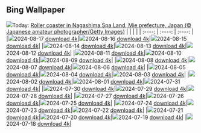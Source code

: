 ## Bing Wallpaper
![](./wallpaper/2024-08-17.jpg)Today: [Roller coaster in Nagashima Spa Land, Mie prefecture, Japan (© Japanese amateur photographer/Getty Images)](./wallpaper/2024-08-17.jpg)
|      |      |      |
| :----: | :----: | :----: |
|![](./wallpaper/2024-08-17_sm.jpg)2024-08-17 [download 4k](./wallpaper/2024-08-17.jpg)|![](./wallpaper/2024-08-16_sm.jpg)2024-08-16 [download 4k](./wallpaper/2024-08-16.jpg)|![](./wallpaper/2024-08-15_sm.jpg)2024-08-15 [download 4k](./wallpaper/2024-08-15.jpg)|
|![](./wallpaper/2024-08-14_sm.jpg)2024-08-14 [download 4k](./wallpaper/2024-08-14.jpg)|![](./wallpaper/2024-08-13_sm.jpg)2024-08-13 [download 4k](./wallpaper/2024-08-13.jpg)|![](./wallpaper/2024-08-12_sm.jpg)2024-08-12 [download 4k](./wallpaper/2024-08-12.jpg)|
|![](./wallpaper/2024-08-11_sm.jpg)2024-08-11 [download 4k](./wallpaper/2024-08-11.jpg)|![](./wallpaper/2024-08-10_sm.jpg)2024-08-10 [download 4k](./wallpaper/2024-08-10.jpg)|![](./wallpaper/2024-08-09_sm.jpg)2024-08-09 [download 4k](./wallpaper/2024-08-09.jpg)|
|![](./wallpaper/2024-08-08_sm.jpg)2024-08-08 [download 4k](./wallpaper/2024-08-08.jpg)|![](./wallpaper/2024-08-07_sm.jpg)2024-08-07 [download 4k](./wallpaper/2024-08-07.jpg)|![](./wallpaper/2024-08-06_sm.jpg)2024-08-06 [download 4k](./wallpaper/2024-08-06.jpg)|
|![](./wallpaper/2024-08-05_sm.jpg)2024-08-05 [download 4k](./wallpaper/2024-08-05.jpg)|![](./wallpaper/2024-08-04_sm.jpg)2024-08-04 [download 4k](./wallpaper/2024-08-04.jpg)|![](./wallpaper/2024-08-03_sm.jpg)2024-08-03 [download 4k](./wallpaper/2024-08-03.jpg)|
|![](./wallpaper/2024-08-02_sm.jpg)2024-08-02 [download 4k](./wallpaper/2024-08-02.jpg)|![](./wallpaper/2024-08-01_sm.jpg)2024-08-01 [download 4k](./wallpaper/2024-08-01.jpg)|![](./wallpaper/2024-07-31_sm.jpg)2024-07-31 [download 4k](./wallpaper/2024-07-31.jpg)|
|![](./wallpaper/2024-07-30_sm.jpg)2024-07-30 [download 4k](./wallpaper/2024-07-30.jpg)|![](./wallpaper/2024-07-29_sm.jpg)2024-07-29 [download 4k](./wallpaper/2024-07-29.jpg)|![](./wallpaper/2024-07-28_sm.jpg)2024-07-28 [download 4k](./wallpaper/2024-07-28.jpg)|
|![](./wallpaper/2024-07-27_sm.jpg)2024-07-27 [download 4k](./wallpaper/2024-07-27.jpg)|![](./wallpaper/2024-07-26_sm.jpg)2024-07-26 [download 4k](./wallpaper/2024-07-26.jpg)|![](./wallpaper/2024-07-25_sm.jpg)2024-07-25 [download 4k](./wallpaper/2024-07-25.jpg)|
|![](./wallpaper/2024-07-24_sm.jpg)2024-07-24 [download 4k](./wallpaper/2024-07-24.jpg)|![](./wallpaper/2024-07-23_sm.jpg)2024-07-23 [download 4k](./wallpaper/2024-07-23.jpg)|![](./wallpaper/2024-07-22_sm.jpg)2024-07-22 [download 4k](./wallpaper/2024-07-22.jpg)|
|![](./wallpaper/2024-07-21_sm.jpg)2024-07-21 [download 4k](./wallpaper/2024-07-21.jpg)|![](./wallpaper/2024-07-20_sm.jpg)2024-07-20 [download 4k](./wallpaper/2024-07-20.jpg)|![](./wallpaper/2024-07-19_sm.jpg)2024-07-19 [download 4k](./wallpaper/2024-07-19.jpg)|
|![](./wallpaper/2024-07-18_sm.jpg)2024-07-18 [download 4k](./wallpaper/2024-07-18.jpg)|
